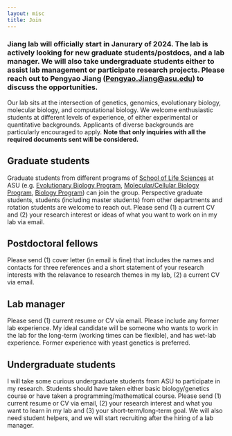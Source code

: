 ```yaml
---
layout: misc
title: Join
---
```


### Jiang lab will officially start in Janurary of 2024.  The lab is actively looking for new graduate students/postdocs, and a lab manager. We will also take undergraduate students either to assist lab management or participate research projects. Please reach out to Pengyao Jiang (Pengyao.Jiang@asu.edu)  to discuss the opportunities. 


Our lab sits at the intersection of genetics, genomics, evolutionary biology, molecular biology,  and computational biology. We welcome enthusiastic students at different levels of experience, of either experimental or quantitative backgrounds.  Applicants of diverse backgrounds are particularly encouraged to apply. __Note that only inquiries with all the required documents sent will be considered.__



## Graduate students

Graduate students from different programs of [School of Life Sciences] at ASU (e.g. [Evolutionary Biology Program], [Molecular/Cellular Biology Program], [Biology Program]) can join the group. Perspective graduate students, students (including master students) from other departments  and rotation students  are welcome to reach out. Please send (1) a current CV and (2) your research interest or ideas of what you want to work on in my lab via email. 


## Postdoctoral fellows

Please send (1) cover letter (in email is fine) that includes the names and contacts for three references and a short statement of your research interests with the relavance to research themes in my lab, (2) a current CV via email. 

## Lab manager 

Please send (1) current resume or CV via email. Please include any former lab experience. My ideal candidate will be someone who wants to work in the lab for the long-term (working times can be flexible), and has wet-lab experience. Former experience with yeast genetics is preferred. 

## Undergraduate students

I will take some curious undergraduate students from ASU to participate in my research. Students should have taken either basic biology/genetics course or have taken a programming/mathematical course. Please send (1) current resume or CV via email, (2) your research interest and what you want to learn in my lab and (3) your short-term/long-term goal. We will also need student helpers, and we will start recruiting after the hiring of a lab manager. 


[School of Life Sciences]:https://sols.asu.edu/
[Evolutionary Biology Program]:https://sols.asu.edu/degree/graduate/phd-evolutionary-biology
[Molecular/Cellular Biology Program]:https://sols.asu.edu/degree/graduate/phd-molecular--cellular-bio-phd
[Biology Program]:https://sols.asu.edu/degree/graduate/phd-biology--phd